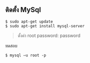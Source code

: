 ## ติดตั้ง MySql

```
$ sudo apt-get update
$ sudo apt-get install mysql-server
```

> ตั้งค่า root password: password

ทดสอบ
```
$ mysql –u root -p
```